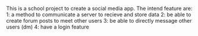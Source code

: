 This is a school project to create a social media app. 
The intend feature are:
1: a method to communicate a server to recieve and store data
2: be able to create forum posts to meet other users
3: be able to directly message other users (dm)
4: have a login feature
